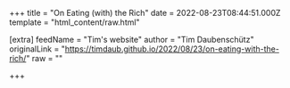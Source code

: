 
+++
title = "On Eating (with) the Rich"
date = 2022-08-23T08:44:51.000Z
template = "html_content/raw.html"

[extra]
feedName = "Tim's website"
author = "Tim Daubenschütz"
originalLink = "https://timdaub.github.io/2022/08/23/on-eating-with-the-rich/"
raw = ""

+++

